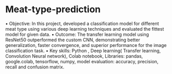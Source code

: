 # Meat-type-prediction
• Objective: In this project, developed a classification model for different meat type using various deep learning techniques 
and evaluated the fittest model for given data. 
• Outcome: The transfer learning model using ResNet50 outperformed the custom CNN, demonstrating better 
generalization, faster convergence, and superior performance for the image classification task. 
• Key skills: Python , Deep learning( Transfer learning, Convolution Neural network),  Colab notebook, Libraries: pandas, 
google.colab, tensorflow, numpy, model evaluation: accuracy, precision, recall and confusion matrix. 
